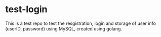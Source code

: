 # test-login
This is a test repo to test the resgistration, login and storage of user info (userID, password) using MySQL, created using golang.
